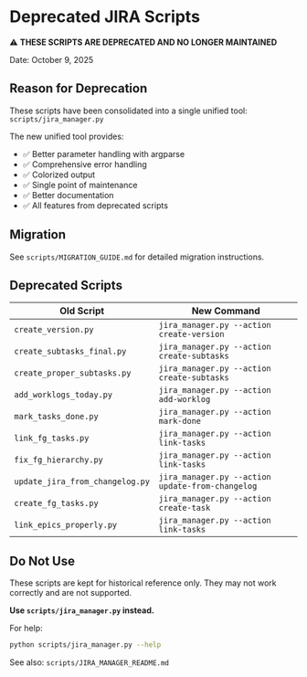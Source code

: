 # Deprecated JIRA Scripts

⚠️ **THESE SCRIPTS ARE DEPRECATED AND NO LONGER MAINTAINED**

Date: October 9, 2025

## Reason for Deprecation

These scripts have been consolidated into a single unified tool: `scripts/jira_manager.py`

The new unified tool provides:
- ✅ Better parameter handling with argparse
- ✅ Comprehensive error handling
- ✅ Colorized output
- ✅ Single point of maintenance
- ✅ Better documentation
- ✅ All features from deprecated scripts

## Migration

See `scripts/MIGRATION_GUIDE.md` for detailed migration instructions.

## Deprecated Scripts

| Old Script | New Command |
|------------|-------------|
| `create_version.py` | `jira_manager.py --action create-version` |
| `create_subtasks_final.py` | `jira_manager.py --action create-subtasks` |
| `create_proper_subtasks.py` | `jira_manager.py --action create-subtasks` |
| `add_worklogs_today.py` | `jira_manager.py --action add-worklog` |
| `mark_tasks_done.py` | `jira_manager.py --action mark-done` |
| `link_fg_tasks.py` | `jira_manager.py --action link-tasks` |
| `fix_fg_hierarchy.py` | `jira_manager.py --action link-tasks` |
| `update_jira_from_changelog.py` | `jira_manager.py --action update-from-changelog` |
| `create_fg_tasks.py` | `jira_manager.py --action create-task` |
| `link_epics_properly.py` | `jira_manager.py --action link-tasks` |

## Do Not Use

These scripts are kept for historical reference only. They may not work correctly and are not supported.

**Use `scripts/jira_manager.py` instead.**

For help:
```bash
python scripts/jira_manager.py --help
```

See also: `scripts/JIRA_MANAGER_README.md`

